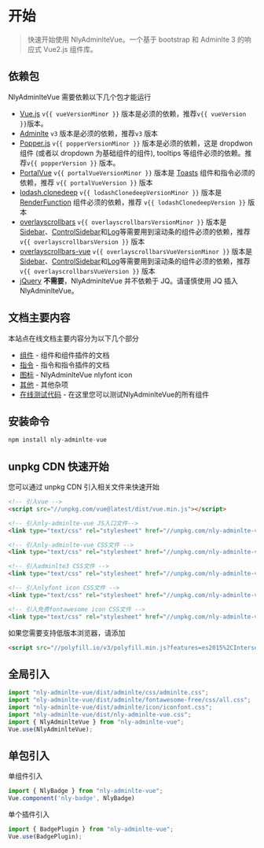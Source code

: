 # 开始

> 快速开始使用 NlyAdminlteVue。一个基于 bootstrap 和 Adminlte 3 的响应式 Vue2.js 组件库。

## 依赖包

NlyAdminlteVue 需要依赖以下几个包才能运行

-   [Vue.js](https://vuejs.org/) `v{{ vueVersionMinor }}` 版本是必须的依赖，推荐`v{{ vueVersion }}`版本。
-   [Adminlte](https://adminlte.io/) `v3` 版本是必须的依赖，推荐`v3` 版本
-   [Popper.js](https://popper.js.org/) `v{{ popperVersionMinor }}` 版本是必须的依赖，这是 dropdwon 组件 (或者以 dropdown 为基础组件的组件), tooltips 等组件必须的依赖。推荐`v{{ popperVersion }}` 版本。
-   [PortalVue](https://portal-vue.linusb.org/) `v{{ portalVueVersionMinor }}` 版本是 [Toasts](/docs/components/toast) 组件和指令必须的依赖，推荐 `v{{ portalVueVersion }}` 版本
-   [lodash.clonedeep](https://lodash.com/) `v{{ lodashClonedeepVersionMinor }}` 版本是 [RenderFunction](/docs/components/render-function) 组件必须的依赖，推荐 `v{{ lodashClonedeepVersion }}` 版本
-   [overlayscrollbars](https://kingsora.github.io/OverlayScrollbars/) `v{{ overlayscrollbarsVersionMinor }}` 版本是 [Sidebar](/docs/components/sidebar)、[ControlSidebar](/docs/components/control-sidebar)和[Log](/docs/components/log)等需要用到滚动条的组件必须的依赖，推荐 `v{{ overlayscrollbarsVersion }}` 版本
-   [overlayscrollbars-vue](https://kingsora.github.io/OverlayScrollbars/frameworks/vue/) `v{{ overlayscrollbarsVueVersionMinor }}` 版本是 [Sidebar](/docs/components/sidebar)、[ControlSidebar](/docs/components/control-sidebar)和[Log](/docs/components/log)等需要用到滚动条的组件必须的依赖，推荐 `v{{ overlayscrollbarsVueVersion }}` 版本
-   [jQuery](https://jquery.com/) **不需要**，NlyAdminlteVue 并不依赖于 JQ。请谨慎使用 JQ 插入 NlyAdminlteVue。

## 文档主要内容

本站点在线文档主要内容分为以下几个部分

-   [组件](/docs/components) - 组件和组件插件的文档
-   [指令](/docs/directives) - 指令和指令插件的文档
-   [图标](/docs/icons) - NlyAdminlteVue nlyfont icon
-   [其他](/docs/misc) - 其他杂项
-   [在线测试代码](/play) - 在这里您可以测试NlyAdminlteVue的所有组件

## 安装命令

```js
npm install nly-adminlte-vue
```

## unpkg CDN 快速开始

您可以通过 unpkg CDN 引入相关文件来快速开始

```html
<!-- 引入vue -->
<script src="//unpkg.com/vue@latest/dist/vue.min.js"></script>

<!-- 引入nly-adminlte-vue JS入口文件-->
<link type="text/css" rel="stylesheet" href="//unpkg.com/nly-adminlte-vue@latest/dist/nly-adminlte-vue.common.js" />

<!-- 引入nly-adminlte-vue CSS文件 -->
<link type="text/css" rel="stylesheet" href="//unpkg.com/nly-adminlte-vue@latest/dist/nly-adminlte-vue.css" />

<!-- 引入adminlte3 CSS文件 -->
<link type="text/css" rel="stylesheet" href="//unpkg.com/nly-adminlte-vue@latest/dist/adminlte/css/adminlte.css" />

<!-- 引入nlyfont icon CSS文件 -->
<link type="text/css" rel="stylesheet" href="//unpkg.com/nly-adminlte-vue@latest/dist/adminlte/icon/iconfont.css" />

<!-- 引入免费fontawesome icon CSS文件 -->
<link type="text/css" rel="stylesheet" href="//unpkg.com/nly-adminlte-vue@latest/dist/adminlte/fontawesome-free/css/all.css" />
```

如果您需要支持低版本浏览器，请添加

```html
<script src="//polyfill.io/v3/polyfill.min.js?features=es2015%2CIntersectionObserver" crossorigin="anonymous"></script>
```

## 全局引入

```js
import "nly-adminlte-vue/dist/adminlte/css/adminlte.css";
import "nly-adminlte-vue/dist/adminlte/fontawesome-free/css/all.css";
import "nly-adminlte-vue/dist/adminlte/icon/iconfont.css";
import "nly-adminlte-vue/dist/nly-adminlte-vue.css";
import { NlyAdminlteVue } from "nly-adminlte-vue";
Vue.use(NlyAdminlteVue);
```

## 单包引入

单组件引入
```js
import { NlyBadge } from "nly-adminlte-vue";
Vue.component('nly-badge', NlyBadge)
```

单个插件引入
```js
import { BadgePlugin } from "nly-adminlte-vue";
Vue.use(BadgePlugin);
```